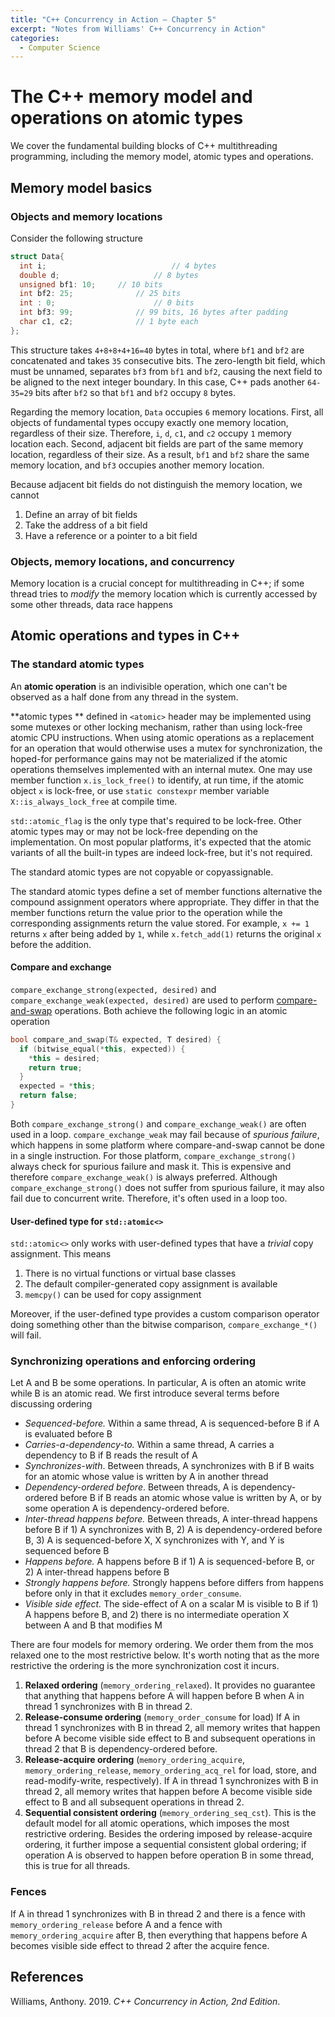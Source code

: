 ```yaml
---
title: "C++ Concurrency in Action — Chapter 5"
excerpt: "Notes from Williams' C++ Concurrency in Action"
categories:
  - Computer Science
---
```


# The C++ memory model and operations on atomic types

We cover the fundamental building blocks of C++ multithreading programming, including the memory model, atomic types and operations.

## Memory model basics

### Objects and memory locations

Consider the following structure

```c++
struct Data{
  int i;							// 4 bytes
  double d;						// 8 bytes
  unsigned bf1: 10;		// 10 bits
  int bf2: 25;				// 25 bits
  int : 0;						// 0 bits
  int bf3: 99;				// 99 bits, 16 bytes after padding
  char c1, c2;				// 1 byte each
};
```

This structure takes `4+8+8+4+16=40` bytes in total, where `bf1` and `bf2` are concatenated and takes `35` consecutive bits. The zero-length bit field, which must be unnamed, separates `bf3` from `bf1` and `bf2`, causing the next field to be aligned to the next integer boundary. In this case, C++ pads another `64-35=29` bits after `bf2` so that `bf1` and `bf2` occupy `8` bytes. 

Regarding the memory location, `Data` occupies `6` memory locations. First, all objects of fundamental types occupy exactly one memory location, regardless of their size. Therefore, `i`, `d`, `c1`, and `c2` occupy `1` memory location each. Second, adjacent bit fields are part of the same memory location, regardless of their size. As a result, `bf1` and `bf2` share the same memory location, and `bf3` occupies another memory location. 

Because adjacent bit fields do not distinguish the memory location, we cannot

1. Define an array of bit fields
2. Take the address of a bit field
3. Have a reference or a pointer to a bit field

### Objects, memory locations, and concurrency

Memory location is a crucial concept for multithreading in C++; if some thread tries to *modify* the memory location which is currently accessed by some other threads, data race happens 

## Atomic operations and types in C++

### The standard atomic types

An **atomic operation** is an indivisible operation, which one can't be observed as a half done from any thread in the system.

**atomic types ** defined in `<atomic>` header may be implemented using some mutexes or other locking mechanism, rather than using lock-free atomic CPU instructions. When using atomic operations as a replacement for an operation that would otherwise uses a mutex for synchronization, the hoped-for performance gains may not be materialized if the atomic operations themselves implemented with an internal mutex. One may use member function `x.is_lock_free()` to identify, at run time, if the atomic object `x` is lock-free, or use `static constexpr` member variable `X::is_always_lock_free` at compile time.

`std::atomic_flag` is the only type that's required to be lock-free. Other atomic types may or may not be lock-free depending on the implementation. On most popular platforms, it's expected that the atomic variants of all the built-in types are indeed lock-free, but it's not required.

The standard atomic types are not copyable or copyassignable.

The standard atomic types define a set of member functions alternative the compound assignment operators where appropriate. They differ in that the member functions return the value prior to the operation while the corresponding assignments return the value stored. For example, `x += 1` returns `x` after being added by `1`, while `x.fetch_add(1)` returns the original `x` before the addition. 

#### Compare and exchange

`compare_exchange_strong(expected, desired)` and `compare_exchange_weak(expected, desired)` are used to perform [compare-and-swap](https://en.wikipedia.org/wiki/Compare-and-swap) operations. Both achieve the following logic in an atomic operation

```c++
bool compare_and_swap(T& expected, T desired) {
  if (bitwise_equal(*this, expected)) {
    *this = desired;
    return true;
  }
  expected = *this;
  return false;
}
```

Both `compare_exchange_strong()` and `compare_exchange_weak()` are often used in a loop. `compare_exchange_weak` may fail because of *spurious failure*, which happens in some platform where compare-and-swap cannot be done in a single instruction. For those platform, `compare_exchange_strong()` always check for spurious failure and mask it. This is expensive and therefore `compare_exchange_weak()` is always preferred. Although `compare_exchange_strong()` does not suffer from spurious failure, it may also fail due to concurrent write. Therefore, it's often used in a loop too.

#### User-defined type for `std::atomic<>`

`std::atomic<>` only works with user-defined types that have a *trivial* copy assignment. This means

1. There is no virtual functions or virtual base classes
2. The default compiler-generated copy assignment is available
3. `memcpy()` can be used for copy assignment

Moreover, if the user-defined type provides a custom comparison operator doing something other than the bitwise comparison, `compare_exchange_*()` will fail.

### Synchronizing operations and enforcing ordering

Let A and B be some operations. In particular, A is often an atomic write while B is an atomic read. We first introduce several terms before discussing ordering

- *Sequenced-before.* Within a same thread, A is sequenced-before B if A is evaluated before B
- *Carries-a-dependency-to.* Within a same thread, A carries a dependency to B if B reads the result of A
- *Synchronizes-with*. Between threads, A synchronizes with B if B waits for an atomic whose value is written by A in another thread
- *Dependency-ordered before*. Between threads, A is dependency-ordered before B if B reads an atomic whose value is written by A, or by some operation A is dependency-ordered before.
- *Inter-thread happens before.* Between threads, A inter-thread happens before B if 1) A synchronizes with B, 2) A is dependency-ordered before B, 3) A is sequenced-before X, X synchronizes with Y, and Y is sequenced before B 
- *Happens before.* A happens before B if 1) A is sequenced-before B, or 2) A inter-thread happens before B
- *Strongly happens before.* Strongly happens before differs from happens before only in that it excludes `memory_order_consume`.
- *Visible side effect.* The side-effect of A on a scalar M is visible to B if 1) A happens before B, and 2) there is no intermediate operation X between A and B that modifies M

There are four models for memory ordering. We order them from the mos relaxed one to the most restrictive below. It's worth noting that as the more restrictive the ordering is the more synchronization cost it incurs. 

1. **Relaxed ordering** (`memory_ordering_relaxed`). It provides no guarantee that anything that happens before A will happen before B when A in thread 1 synchronizes with B in thread 2.
2. **Release-consume ordering** (`memory_order_consume` for load) If A in thread 1 synchronizes with B in thread 2, all memory writes that happen before A become visible side effect to B and subsequent operations in thread 2 that B is dependency-ordered before.
3. **Release-acquire ordering** (`memory_ordering_acquire`, `memory_ordering_release`, `memory_ordering_acq_rel` for load, store, and read-modify-write, respectively). If A in thread 1 synchronizes with B in thread 2, all memory writes that happen before A become visible side effect to B and all subsequent operations in thread 2.
4. **Sequential consistent ordering** (`memory_ordering_seq_cst`). This is the default model for all atomic operations, which imposes the most restrictive ordering. Besides the ordering imposed by release-acquire ordering, it further impose a sequential consistent global ordering; if operation A is observed to happen before operation B in some thread, this is true for all threads. 

### Fences

If A in thread 1 synchronizes with B in thread 2 and there is a fence with `memory_ordering_release` before A and a fence with `memory_ordering_acquire` after B, then everything that happens before A becomes visible side effect to thread 2 after the acquire fence. 

## References

Williams, Anthony. 2019. *C++ Concurrency in Action, 2nd Edition*.